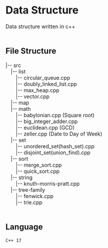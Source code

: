 # Data Structure
Data structure written in c++
<br>
<br>

## File Structure

|-- src <br>
&emsp;|-- list <br>
&emsp;&emsp;|-- circular_queue.cpp <br>
&emsp;&emsp;|-- doubly_linked_list.cpp <br>
&emsp;&emsp;|-- max_heap.cpp <br>
&emsp;&emsp;|-- vector.cpp <br>
&emsp;|-- map <br>
&emsp;|-- math <br>
&emsp;&emsp;|-- babylonian.cpp (Square root)<br>
&emsp;&emsp;|-- big_integer_adder.cpp <br>
&emsp;&emsp;|-- euclidean.cpp (GCD)<br>
&emsp;&emsp;|-- zeller.cpp (Date to Day of Week)<br>
&emsp;|-- set <br>
&emsp;&emsp;|-- unordered_set(hash_set).cpp <br>
&emsp;&emsp;|-- disjoint_set(union_find).cpp <br>
&emsp;|-- sort <br>
&emsp;&emsp;|-- merge_sort.cpp <br>
&emsp;&emsp;|-- quick_sort.cpp <br>
&emsp;|-- string <br>
&emsp;&emsp;|-- knuth-morris-pratt.cpp <br>
&emsp;|-- tree-family <br>
&emsp;&emsp;|-- fenwick.cpp <br>
&emsp;&emsp;|-- trie.cpp <br>
<br>

## Language
<code>C++ 17</code>
<br>
